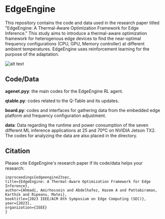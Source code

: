 # EdgeEngine

This repository contains the code and data used in the research paper titled "EdgeEngine: A Thermal-Aware Optimization Framework for Edge Inference." This study aims to introduce a thermal-aware optimization framework for heterogenous edge devices to find the near-optimal frequency configurations (CPU, GPU, Memory controller) at different ambient temperatures. EdgeEngine uses reinforcement learning for the purpose of the adaptation.

![alt text](https://imageupload.io/ib/6N9fw2HS70lB2kX_1697415457.png)

## Code/Data
**agenet.pyy**: the main codes for the EdgeEngine RL agent.

**qtable.py**: codes related to the Q-Table and its updates.

**board.py**: codes and interfaces for gathering data from the embedded edge platform and frequency configuration adjustment.

**data**: Data regarding the runtime and power consumption of the seven different ML inference applications at 25 and 70ºC on NVIDIA Jetson TX2. The codes for analyzing the data are also placed in the directory.

## Citation

Please cite EdgeEngine's research paper if its code/data helps your research:

    inproceedings{edgeengine23sec,
    title={EdgeEngine: A Thermal-Aware Optimization Framework for Edge Inference},
    author={Ahmadi, Amirhossein and Abdelhafez, Hazem A and Pattabiraman, Karthik and Ripeanu, Matei},
    booktitle={2023 IEEE/ACM 8th Symposium on Edge Computing (SEC)},
    year={2023},
    organization={IEEE}
    }
